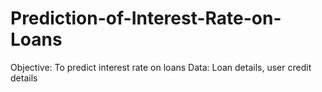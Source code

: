 # Prediction-of-Interest-Rate-on-Loans
Objective: To predict interest rate on loans
Data: Loan details, user credit details
